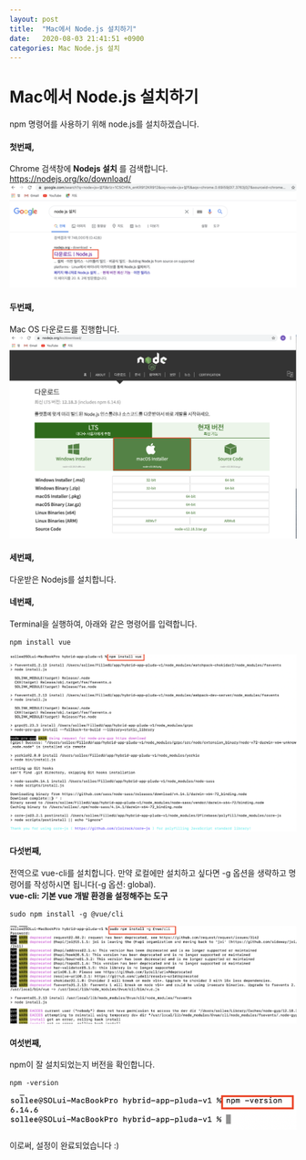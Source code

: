 ```yaml
---
layout: post
title:  "Mac에서 Node.js 설치하기"
date:   2020-08-03 21:41:51 +0900
categories: Mac Node.js 설치
---
```


# Mac에서 Node.js 설치하기      
npm 명령어를 사용하기 위해 node.js를 설치하겠습니다.      

#### 첫번째,      
Chrome 검색창에 **Nodejs 설치** 를 검색합니다.  
<https://nodejs.org/ko/download/>    
![Alt text](/assets/search_node.png "nodejs_검색")   

#### 두번째,   
Mac OS 다운로드를 진행합니다.   
![Alt text](/assets/download.png "download")   

#### 세번째,   
다운받은 Nodejs를 설치합니다.       

#### 네번째,      
Terminal을 실행하여, 아래와 같은 명령어를 입력합니다.     
```   
npm install vue   
```
![Alt text](/assets/install_vue.png "install_vue")    

#### 다섯번째,   
전역으로 vue-cli를 설치합니다. 만약 로컬에만 설치하고 싶다면 -g 옵션을 생략하고 명령어를 작성하시면 됩니다(-g 옵션: global).   
**vue-cli: 기본 vue 개발 환경을 설정해주는 도구**
```
sudo npm install -g @vue/cli
```
![Alt text](/assets/vue_cli.png "vue_cli")    

#### 여섯번째,   
npm이 잘 설치되었는지 버전을 확인합니다.   
```
npm -version   
```
![Alt text](/assets/version.png "version")     

이로써, 설정이 완료되었습니다 :)   
